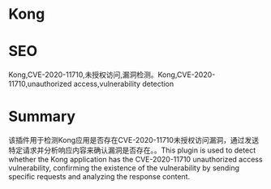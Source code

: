 # Kong
# SEO
Kong,CVE-2020-11710,未授权访问,漏洞检测。Kong,CVE-2020-11710,unauthorized access,vulnerability detection
# Summary
该插件用于检测Kong应用是否存在CVE-2020-11710未授权访问漏洞，通过发送特定请求并分析响应内容来确认漏洞是否存在。。This plugin is used to detect whether the Kong application has the CVE-2020-11710 unauthorized access vulnerability, confirming the existence of the vulnerability by sending specific requests and analyzing the response content.
